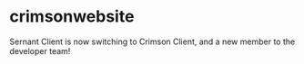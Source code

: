 # crimsonwebsite

Sernant Client is now switching to Crimson Client, and a new member to the developer team!
